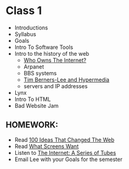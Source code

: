 # Class 1

* Introductions
* Syllabus
* Goals
* Intro To Software Tools
* Intro to the history of the web
	* [Who Owns The Internet?](https://www.youtube.com/watch?v=doilTUHC3T4)
	* Arpanet
	* BBS systems
	* [Tim Berners-Lee and Hypermedia](https://www.youtube.com/watch?v=j4cN_q3NX9c&)
	* servers and IP addresses
* Lynx
* Intro To HTML
* Bad Website Jam

## HOMEWORK:

* Read [100 Ideas That Changed The Web](https://www.brainpickings.org/2014/09/10/100-ideas-that-changed-the-web/)
* Read [What Screens Want](https://www.frankchimero.com/writing/what-screens-want/)
* Listen to [The Internet: A Series of Tubes](https://www.npr.org/2012/05/31/153701673/the-internet-a-series-of-tubes-and-then-some)
* Email Lee with your Goals for the semester
